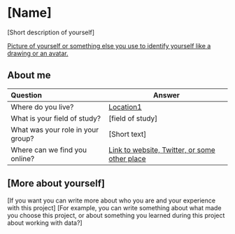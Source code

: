 # [Name]
<!-- Fill in information between these brackets[]. You can delete the brackets and this comments when you are done. We'll use this information for the project website. You can update this info whenever you like :) -->

[Short description of yourself]

[Picture of yourself or something else you use to identify yourself like a drawing or an avatar.](images/yourpicture.jpg)

## About me

<!-- This section includes a mandatory table with some questions and answers about yourself. You can add more questions and answers if you like! -->
| Question                             | Answer                                                           |
|:-------------------------------------|------------------------------------------------------------------|
| Where do you live?                   | [Location1](https://www.wikidata.org/wiki/Q131429)               |
| What is your field of study?         | [field of study]                                                 |
| What was your role in your group?    | [Short text]                                                     |
| Where can we find you online?        | [Link to website, Twitter, or some other place](https://website) |

## [More about yourself]
[If you want you can write more about who you are and your experience with this project]
[For example, you can write something about what made you choose this project, or about something you learned during this project about working with data?]
